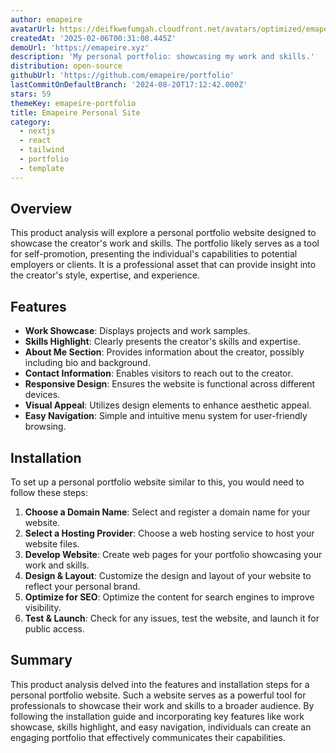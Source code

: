 ```yaml
---
author: emapeire
avatarUrl: https://deifkwefumgah.cloudfront.net/avatars/optimized/emapeire-portfolio-avatar-128.webp
createdAt: '2025-02-06T00:31:08.445Z'
demoUrl: 'https://emapeire.xyz'
description: 'My personal portfolio: showcasing my work and skills.'
distribution: open-source
githubUrl: 'https://github.com/emapeire/portfolio'
lastCommitOnDefaultBranch: '2024-08-20T17:12:42.000Z'
stars: 59
themeKey: emapeire-portfolio
title: Emapeire Personal Site
category:
  - nextjs
  - react
  - tailwind
  - portfolio
  - template
---
```

## Overview
This product analysis will explore a personal portfolio website designed to showcase the creator's work and skills. The portfolio likely serves as a tool for self-promotion, presenting the individual's capabilities to potential employers or clients. It is a professional asset that can provide insight into the creator's style, expertise, and experience.

## Features
- **Work Showcase**: Displays projects and work samples.
- **Skills Highlight**: Clearly presents the creator's skills and expertise.
- **About Me Section**: Provides information about the creator, possibly including bio and background.
- **Contact Information**: Enables visitors to reach out to the creator.
- **Responsive Design**: Ensures the website is functional across different devices.
- **Visual Appeal**: Utilizes design elements to enhance aesthetic appeal.
- **Easy Navigation**: Simple and intuitive menu system for user-friendly browsing.

## Installation
To set up a personal portfolio website similar to this, you would need to follow these steps:

1. **Choose a Domain Name**: Select and register a domain name for your website.
2. **Select a Hosting Provider**: Choose a web hosting service to host your website files.
3. **Develop Website**: Create web pages for your portfolio showcasing your work and skills.
4. **Design & Layout**: Customize the design and layout of your website to reflect your personal brand.
5. **Optimize for SEO**: Optimize the content for search engines to improve visibility.
6. **Test & Launch**: Check for any issues, test the website, and launch it for public access.

## Summary
This product analysis delved into the features and installation steps for a personal portfolio website. Such a website serves as a powerful tool for professionals to showcase their work and skills to a broader audience. By following the installation guide and incorporating key features like work showcase, skills highlight, and easy navigation, individuals can create an engaging portfolio that effectively communicates their capabilities.
